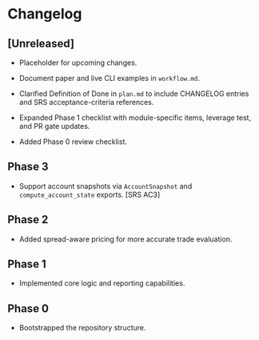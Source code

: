 # Changelog

## [Unreleased]
- Placeholder for upcoming changes.
- Document paper and live CLI examples in `workflow.md`.
- Clarified Definition of Done in `plan.md` to include CHANGELOG entries and SRS acceptance-criteria references.

- Expanded Phase 1 checklist with module-specific items, leverage test, and PR gate updates.

- Added Phase 0 review checklist.


## Phase 3
- Support account snapshots via `AccountSnapshot` and `compute_account_state` exports. [SRS AC3]

## Phase 2
- Added spread-aware pricing for more accurate trade evaluation.

## Phase 1
- Implemented core logic and reporting capabilities.

## Phase 0
- Bootstrapped the repository structure.
